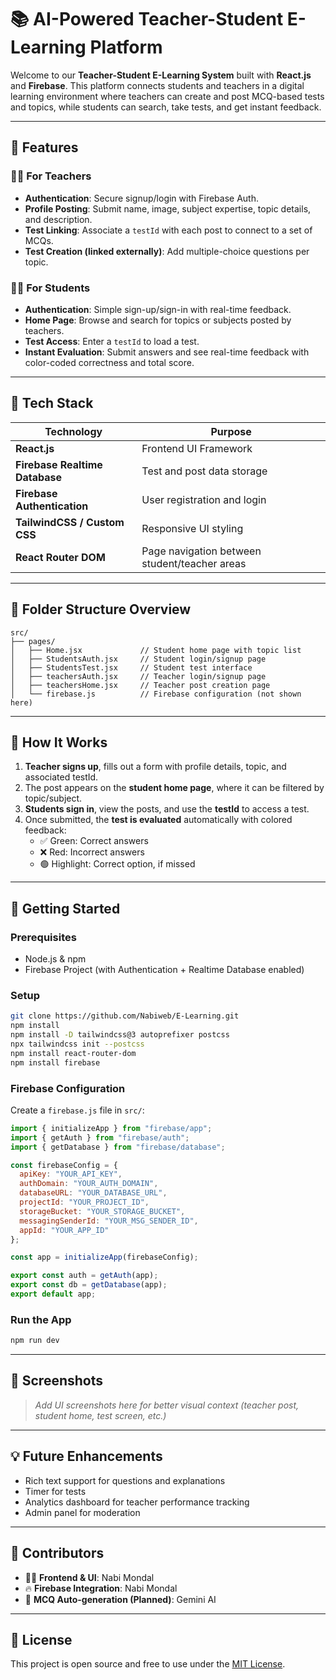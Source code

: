 # 📚 AI-Powered Teacher-Student E-Learning Platform

Welcome to our **Teacher-Student E-Learning System** built with **React.js** and **Firebase**. This platform connects students and teachers in a digital learning environment where teachers can create and post MCQ-based tests and topics, while students can search, take tests, and get instant feedback.

---

## 🌟 Features

### 👩‍🏫 For Teachers
- **Authentication**: Secure signup/login with Firebase Auth.
- **Profile Posting**: Submit name, image, subject expertise, topic details, and description.
- **Test Linking**: Associate a `testId` with each post to connect to a set of MCQs.
- **Test Creation (linked externally)**: Add multiple-choice questions per topic.

### 👨‍🎓 For Students
- **Authentication**: Simple sign-up/sign-in with real-time feedback.
- **Home Page**: Browse and search for topics or subjects posted by teachers.
- **Test Access**: Enter a `testId` to load a test.
- **Instant Evaluation**: Submit answers and see real-time feedback with color-coded correctness and total score.

---

## 🔧 Tech Stack

| Technology | Purpose |
|------------|---------|
| **React.js** | Frontend UI Framework |
| **Firebase Realtime Database** | Test and post data storage |
| **Firebase Authentication** | User registration and login |
| **TailwindCSS / Custom CSS** | Responsive UI styling |
| **React Router DOM** | Page navigation between student/teacher areas |

---

## 📂 Folder Structure Overview

```plaintext
src/
├── pages/
│   ├── Home.jsx             // Student home page with topic list
│   ├── StudentsAuth.jsx     // Student login/signup page
│   ├── StudentsTest.jsx     // Student test interface
│   ├── teachersAuth.jsx     // Teacher login/signup page
│   ├── teachersHome.jsx     // Teacher post creation page
│   └── firebase.js          // Firebase configuration (not shown here)
```

---

## 🧠 How It Works

1. **Teacher signs up**, fills out a form with profile details, topic, and associated testId.
2. The post appears on the **student home page**, where it can be filtered by topic/subject.
3. **Students sign in**, view the posts, and use the **testId** to access a test.
4. Once submitted, the **test is evaluated** automatically with colored feedback:
   - ✅ Green: Correct answers
   - ❌ Red: Incorrect answers
   - 🟢 Highlight: Correct option, if missed

---

## 🚀 Getting Started

### Prerequisites
- Node.js & npm
- Firebase Project (with Authentication + Realtime Database enabled)

### Setup

```bash
git clone https://github.com/Nabiweb/E-Learning.git
npm install
npm install -D tailwindcss@3 autoprefixer postcss 
npx tailwindcss init --postcss  
npm install react-router-dom 
npm install firebase   

```

### Firebase Configuration

Create a `firebase.js` file in `src/`:

```js
import { initializeApp } from "firebase/app";
import { getAuth } from "firebase/auth";
import { getDatabase } from "firebase/database";

const firebaseConfig = {
  apiKey: "YOUR_API_KEY",
  authDomain: "YOUR_AUTH_DOMAIN",
  databaseURL: "YOUR_DATABASE_URL",
  projectId: "YOUR_PROJECT_ID",
  storageBucket: "YOUR_STORAGE_BUCKET",
  messagingSenderId: "YOUR_MSG_SENDER_ID",
  appId: "YOUR_APP_ID"
};

const app = initializeApp(firebaseConfig);

export const auth = getAuth(app);
export const db = getDatabase(app);
export default app;
```

### Run the App

```bash
npm run dev
```

---

## 📸 Screenshots

> _Add UI screenshots here for better visual context (teacher post, student home, test screen, etc.)_

---

## 💡 Future Enhancements

- Rich text support for questions and explanations
- Timer for tests
- Analytics dashboard for teacher performance tracking
- Admin panel for moderation

---

## 🤝 Contributors

- 👨‍💻 **Frontend & UI**: Nabi Mondal
- 🔥 **Firebase Integration**: Nabi Mondal
- 🤖 **MCQ Auto-generation (Planned)**: Gemini AI

---

## 📄 License

This project is open source and free to use under the [MIT License](LICENSE).
